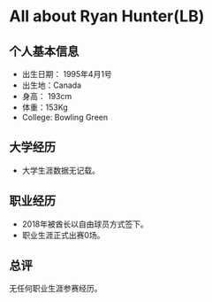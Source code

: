 # All about Ryan Hunter(LB)


## 个人基本信息
- 出生日期： 1995年4月1号
- 出生地：Canada
- 身高： 193cm
- 体重：153Kg
- College: Bowling Green

## 大学经历
- 大学生涯数据无记载。

## 职业经历
- 2018年被酋长以自由球员方式签下。
- 职业生涯正式出赛0场。

## 总评
无任何职业生涯参赛经历。
